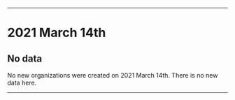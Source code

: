 
***

# 2021 March 14th

## No data

No new organizations were created on 2021 March 14th. There is no new data here.

***
